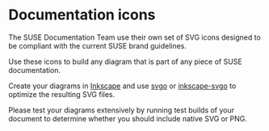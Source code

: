 Documentation icons
===================

The SUSE Documentation Team use their own set of SVG icons designed to be compliant with the 
current SUSE brand guidelines.

Use these icons to build any diagram that is part of any piece of SUSE documentation.

Create your diagrams in [Inkscape](https://inkscape.org/) and use 
[svgo](https://github.com/svg/svgo) or [inkscape-svgo](https://github.com/konsumer/inkscape-svgo) to optimize the resulting SVG files.

Please test your diagrams extensively by running test builds of your document to determine whether 
you should include native SVG or PNG.
